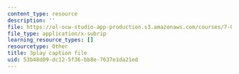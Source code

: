 ```yaml
---
content_type: resource
description: ''
file: https://ol-ocw-studio-app-production.s3.amazonaws.com/courses/7-01sc-fundamentals-of-biology-fall-2011/53b48d09dc125f36bb8e7637e1da21ed_reYwbnuhFU0.vtt
file_type: application/x-subrip
learning_resource_types: []
resourcetype: Other
title: 3play caption file
uid: 53b48d09-dc12-5f36-bb8e-7637e1da21ed
---
```

